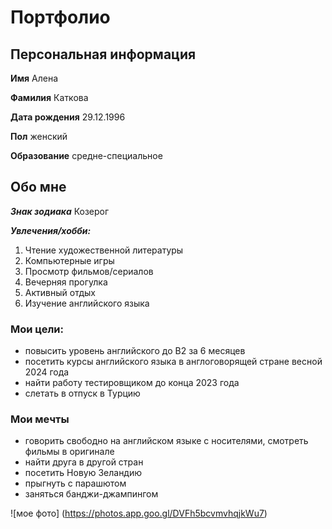 # Портфолио

## Персональная информация

**Имя**     Алена

**Фамилия**   Каткова

**Дата рождения**   29.12.1996

**Пол**  женский

**Образование**  средне-специальное

## Обо мне
***Знак зодиака*** Козерог

***Увлечения/хобби:***
1. Чтение художественной литературы
2. Компьютерные игры
3. Просмотр фильмов/сериалов
4. Вечерняя прогулка
5. Активный отдых
6. Изучение английского языка

### Мои цели:
- повысить уровень английского до В2 за 6 месяцев
- посетить курсы английского языка в англоговорящей стране весной 2024 года
- найти работу тестировщиком до конца 2023 года
- слетать в отпуск в Турцию
  
### Мои мечты
- говорить свободно на английском языке с носителями, смотреть фильмы в оригинале
- найти друга в другой стран
- посетить Новую Зеландию
- прыгнуть с парашютом
- заняться банджи-джампингом
  
![мое фото]
(https://photos.app.goo.gl/DVFh5bcvmvhqjkWu7) 

